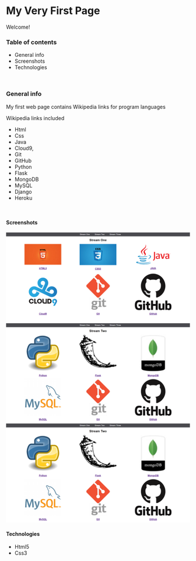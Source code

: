# My Very First Page

Welcome!



### Table of contents
- General info
- Screenshots
- Technologies
 </br>

### General info

My first web page contains Wikipedia links for program languages

Wikipedia links included
- Html 
- Css
- Java
- Cloud9,
- Git
- GitHub
- Python
- Flask
- MongoDB
- MySQL
- Django
- Heroku

</br>

#### Screenshots

 <img src="https://github.com/sWrAAb/My_first_website/blob/master/Images/Screenshot1.png" width="600px"></br>
 <img src="https://github.com/sWrAAb/My_first_website/blob/master/Images/Screenshot2.png" width="600px"></br>
 <img src="https://github.com/sWrAAb/My_first_website/blob/master/Images/Screenshot2.png" width="600px">


#### Technologies
- Html5
- Css3

